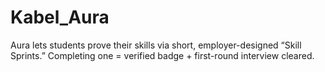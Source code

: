 # Kabel_Aura
Aura lets students prove their skills via short, employer-designed “Skill Sprints.” Completing one = verified badge + first-round interview cleared.
